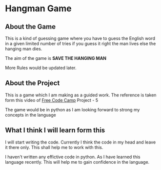 # Hangman Game

## About the Game
This is a kind of guessing game where you have to guess the English word in a given limited number of tries if you guess it right the man lives else the hanging man dies.

The aim of the game is **SAVE THE HANGING MAN**

More Rules would be updated later.

## About the Project
This is a game which I am making as a guided work. The reference is taken form this video of [Free Code Camp](https://www.youtube.com/watch?v=8ext9G7xspg&list=WL) Project - 5

The game would be in python as I am looking forward to strong my concepts in the language

## What I think I will learn form this
I will start writing the code. Currently I think the code in my head and leave it there only. This shall help me to work with this.

I haven't written any effictive code in python. As I have learned this language recently. This will help me to gain confidence in the language.
